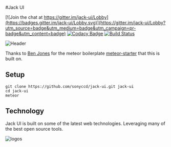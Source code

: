 #Jack UI

[![Join the chat at https://gitter.im/jack-ui/Lobby](https://badges.gitter.im/jack-ui/Lobby.svg)](https://gitter.im/jack-ui/Lobby?utm_source=badge&utm_medium=badge&utm_campaign=pr-badge&utm_content=badge)
[![Codacy Badge](https://api.codacy.com/project/badge/Grade/e260eafc473a470e9575e4359548fc5c)](https://www.codacy.com/app/snakes-in-the-box/jack-ui?utm_source=github.com&amp;utm_medium=referral&amp;utm_content=sonyccd/jack-ui&amp;utm_campaign=Badge_Grade)
[![Build Status](https://travis-ci.org/sonyccd/jack-ui.svg?branch=master)](https://travis-ci.org/sonyccd/jack-ui)

![Header](https://github.com/sonyccd/jack-ui/blob/master/readme/header_img.png)


Thanks to [Ben Jones](https://github.com/yogiben) for the meteor boilerplate [meteor-starter](https://github.com/yogiben/meteor-starter) that this is built on.

## Setup
```
git clone https://github.com/sonyccd/jack-ui.git jack-ui
cd jack-ui
meteor
```

## Technology
Jack UI is built on some of the latest web technologies. Leveraging many of the best open source tools.

![logos](https://github.com/sonyccd/jack-ui/blob/master/readme/logos.png)
